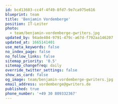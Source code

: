 ```yaml
---
id: bcd13603-cc4f-4f49-8fd7-9e7ca975e616
blueprint: team
title: 'Benjamin Vordemberge'
position: IT-Leiter
photo:
  - team/benjamin-vordemberge-gwriters.jpg
updated_by: 94ade404-9791-479c-a67d-f792aa146207
updated_at: 1665141401
use_meta_keywords: false
no_index_page: false
no_follow_links: false
sitemap_priority: '0.5'
sitemap_changefreq: daily
override_twitter_settings: false
show_as_card: false
og_image: team/benjamin-vordemberge-gwriters.jpg
email_address: vordemberge@gwriters.de
published: true
phone_number: '+49 30 809332367'
---
```

